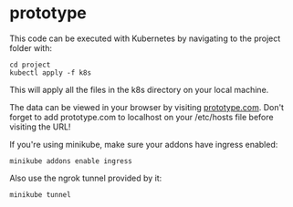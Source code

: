 # prototype
This code can be executed with Kubernetes by navigating to the project folder with:

    cd project
    kubectl apply -f k8s

This will apply all the files in the k8s directory on your local machine.

The data can be viewed in your browser by visiting [prototype.com](prototype.com). Don't forget to add prototype.com to localhost on your /etc/hosts file before visiting the URL!

If you're using minikube, make sure your addons have ingress enabled:

    minikube addons enable ingress

Also use the ngrok tunnel provided by it:

    minikube tunnel
